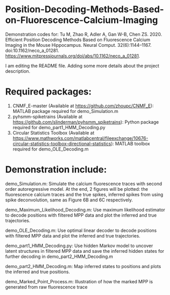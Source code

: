# Position-Decoding-Methods-Based-on-Fluorescence-Calcium-Imaging
Demonstration codes for: Tu M, Zhao R, Adler A, Gan W-B, Chen ZS. 2020. Efficient Position Decoding Methods Based on Fluorescence Calcium Imaging in the Mouse Hippocampus. Neural Comput. 32(6):1144–1167. doi:10.1162/neco_a_01281. https://www.mitpressjournals.org/doi/abs/10.1162/neco_a_01281.

I am editing the README file. Adding some more details about the project description.

# Required packages: 
1. CNMF_E-master (Available at https://github.com/zhoupc/CNMF_E): MATLAB package required for demo_Simulation.m
2. pyhsmm-spiketrains (Available at https://github.com/slinderman/pyhsmm_spiketrains): Python package required for demo_part1_HMM_Decoding.py
3. Circular Statistics Toolbox (Available at https://www.mathworks.com/matlabcentral/fileexchange/10676-circular-statistics-toolbox-directional-statistics): MATLAB toolbox required for demo_OLE_Decoding.m

# Demonstration include:

demo_Simulation.m: Simulate the calcium fluorescence traces with second order autoregressive model. At the end, 2 figures will be plotted: the fluorescence calcium traces and the true spikes, inferred spikes from using spike deconvolution, same as Figure 6B and 6C respectively.

demo_Maximum_Likelihood_Decoding.m: Use maximum likelihood estimator to decode positions with filtered MPP data and plot the inferred and true trajectories.

demo_OLE_Decoding.m: Use optimal linear decoder to decode positions with filtered MPP data and plot the inferred and true trajectories.

demo_part1_HMM_Decoding.py: Use hidden Markov model to uncover latent structures in filtered MPP data and save the inferred hidden states for further decoding in demo_part2_HMM_Decoding.m 

demo_part2_HMM_Decoding.m: Map inferred states to positions and plots the inferred and true positions.

demo_Marked_Point_Process.m: Illustration of how the marked MPP is generated from raw fluorescence trace 
